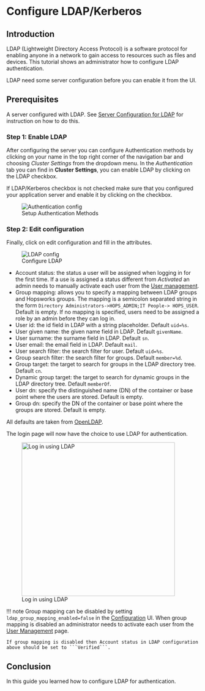 # Configure LDAP/Kerberos

## Introduction
LDAP (Lightweight Directory Access Protocol) is a software protocol for enabling anyone in a network to gain
access to resources such as files and devices. This tutorial shows an administrator how to configure LDAP authentication.


LDAP need some server configuration before you can enable it from the UI.

## Prerequisites
A server configured with LDAP. See [Server Configuration for LDAP](../configure-server/#server-configuration-for-ldap) for 
instruction on how to do this.

### Step 1: Enable LDAP
After configuring the server you can configure Authentication methods by clicking on your name in the top right 
corner of the navigation bar and choosing *Cluster Settings* from the dropdown menu.
In the _Authentication_ tab you can find in **Cluster Settings**, you can enable LDAP by clicking on the LDAP checkbox.

If LDAP/Kerberos checkbox is not checked make sure that you configured your application server and enable it by 
clicking on the checkbox.

<figure>
  <img src="../../../../assets/images/admin/auth-config.png" alt="Authentication config" />
  <figcaption>Setup Authentication Methods</figcaption>
</figure>

### Step 2: Edit configuration
Finally, click on edit configuration and fill in the attributes.

<figure>
  <img src="../../../../assets/images/admin/ldap/configure-ldap.png" alt="LDAP config" />
  <figcaption>Configure LDAP</figcaption>
</figure>

- Account status: the status a user will be assigned when logging in for the first time. If a use is assigned a status 
  different from _Activated_ an admin needs to manually activate each user from the [User management](../../user).
- Group mapping: allows you to specify a mapping between LDAP groups and Hopsworks groups. The mapping is a 
  semicolon separated string in the form ```Directory Administrators->HOPS_ADMIN;IT People-> HOPS_USER```. Default
  is empty. If no mapping is specified, users need to be assigned a role by an admin before they can log in.
- User id: the id field in LDAP with a string placeholder. Default ```uid=%s```.
- User given name: the given name field in LDAP. Default ```givenName```.
- User surname: the surname field in LDAP. Default ```sn```.
- User email: the email field in LDAP. Default ```mail```.
- User search filter: the search filter for user. Default ```uid=%s```.
- Group search filter: the search filter for groups. Default ```member=%d```.
- Group target: the target to search for groups in the LDAP directory tree. Default ```cn```.
- Dynamic group target: the target to search for dynamic groups in the LDAP directory tree. Default ```memberOf```.
- User dn: specify the distinguished name (DN) of the container or base point where the users are stored. Default is 
  empty. 
- Group dn: specify the DN of the container or base point where the groups are stored. Default is empty.

All defaults are taken from [OpenLDAP](https://www.openldap.org/).

The login page will now have the choice to use LDAP for authentication.
<figure>
  <img width="400px" src="../../../../assets/images/admin/ldap/login-ldap.png" alt="Log in using LDAP" />
  <figcaption>Log in using LDAP</figcaption>
</figure>

!!! note
    Group mapping can be disabled by setting ```ldap_group_mapping_enabled=false``` in the [Configuration](../variables.md) UI.
    When group mapping is disabled an administrator needs to activate each user from the [User Management](../user.md) page.

    If group mapping is disabled then Account status in LDAP configuration above should be set to ```Verified```.
 

## Conclusion
In this guide you learned how to configure LDAP for authentication.

